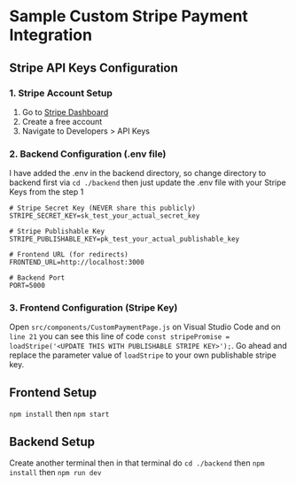 # Sample Custom Stripe Payment Integration

## Stripe API Keys Configuration

### 1. Stripe Account Setup
1. Go to [Stripe Dashboard](https://dashboard.stripe.com/register)
2. Create a free account
3. Navigate to Developers > API Keys

### 2. Backend Configuration (.env file)

I have added the .env in the backend directory, so change directory to backend first via `` cd ./backend `` then just update the
.env file with your Stripe Keys from the step 1

```env
# Stripe Secret Key (NEVER share this publicly)
STRIPE_SECRET_KEY=sk_test_your_actual_secret_key

# Stripe Publishable Key
STRIPE_PUBLISHABLE_KEY=pk_test_your_actual_publishable_key

# Frontend URL (for redirects)
FRONTEND_URL=http://localhost:3000

# Backend Port
PORT=5000
```

### 3. Frontend Configuration (Stripe Key)
Open `` src/components/CustomPaymentPage.js `` on Visual Studio Code and on `` line 21 `` you can see this line of code
`` const stripePromise = loadStripe('<UPDATE THIS WITH PUBLISHABLE STRIPE KEY>'); ``. Go ahead and replace the parameter value of `` loadStripe `` to your own publishable stripe key.


## Frontend Setup
`` npm install `` then
`` npm start ``

## Backend Setup
Create another terminal then in that terminal do `` cd ./backend `` then 
`` npm install `` then
`` npm run dev ``